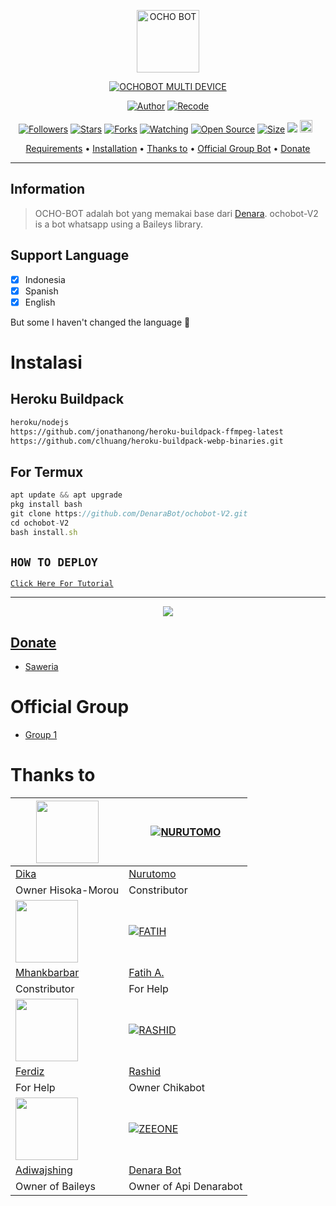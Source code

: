 <p align="center">
<img src="https://github.com/DenaraBot/ochobot-V2/blob/v7.1/image/lol_1.jpg" alt="OCHO BOT" width="100"/>


</p>
<p align="center">
<a href="#"><img title="OCHOBOT MULTI DEVICE" src="https://img.shields.io/badge/ALPHABOT MULTI DEVICE-green?colorA=%23ff0000&colorB=%23017e40&style=for-the-badge"></a>
</p>
<p align="center">
<a href="https://github.com/DenaraBot"><img title="Author" src="https://img.shields.io/badge/Author-Dika-red.svg?style=for-the-badge&logo=github"></a>
<a href="https://github.com/DenaraBot/ochobot-V2"><img title="Recode" src="https://img.shields.io/badge/Recode-ZeeoneOfc-red.svg?style=for-the-badge&logo=github"></a>
</p>
<p align="center">
<a href="https://github.com/zeeone-ofc/followers"><img title="Followers" src="https://img.shields.io/github/followers/zeeone-ofc?color=red&style=flat-square"></a>
<a href="https://github.com/DenaraBot/ochobot-V2/stargazers/"><img title="Stars" src="https://img.shields.io/github/stars/DenaraBot/ochobot-V2?color=blue&style=flat-square"></a>
<a href="https://github.com/DenaraBot/ochobot-V2/network/members"><img title="Forks" src="https://img.shields.io/github/forks/DenaraBot/ochobot-V2?color=red&style=flat-square"></a>
<a href="https://github.com/DenaraBot/ochobot-V2/watchers"><img title="Watching" src="https://img.shields.io/github/watchers/DenaraBot/ochobot-V2?label=Watchers&color=blue&style=flat-square"></a>
<a href="https://github.com/DenaraBot/ochobot-V2"><img title="Open Source" src="https://badges.frapsoft.com/os/v2/open-source.svg?v=103"></a>
<a href="https://github.com/DenaraBot/ochobot-V2/"><img title="Size" src="https://img.shields.io/github/repo-size/DenaraBot/ochobot-V2?style=flat-square&color=green"></a>
<a href="https://hits.seeyoufarm.com"><img src="https://hits.seeyoufarm.com/api/count/incr/badge.svg?url=https%3A%2F%2Fgithub.com%2FDenaraBot%2FOchoBot-V2&count_bg=%2379C83D&title_bg=%23555555&icon=probot.svg&icon_color=%2300FF6D&title=hits&edge_flat=false"/></a>
<a href="https://github.com/DenaraBot/ochobot-V2/graphs/commit-activity"><img height="20" src="https://img.shields.io/badge/Maintained%3F-yes-green.svg"></a>&nbsp;&nbsp;
</p>

<p align="center">
  <a href="https://github.com/DenaraBot/ochobot-V2#requirements">Requirements</a> •
  <a href="https://github.com/DenaraBot/ochobot-V2#instalasi">Installation</a> •
  <a href="https://github.com/DenaraBot/ochobot-V2#thanks-to">Thanks to</a> •
  <a href="https://github.com/DenaraBot/ochobot-V2#Official-Group"> Official Group Bot</a> •
  <a href="https://github.com/DenaraBot/ochobot-V2#donate">Donate</a>
</p>
</div>


---

## Information
> OCHO-BOT adalah bot yang memakai base dari [Denara](https://github.com/DenaraBot/ochobot-V2). ochobot-V2 is a bot whatsapp using a Baileys library.

## Support Language

- [x] Indonesia
- [x] Spanish
- [x] English

But some I haven't changed the language 🛐

# Instalasi
## Heroku Buildpack
```bash
heroku/nodejs
https://github.com/jonathanong/heroku-buildpack-ffmpeg-latest
https://github.com/clhuang/heroku-buildpack-webp-binaries.git
```


## For Termux
```ts
apt update && apt upgrade
pkg install bash
git clone https://github.com/DenaraBot/ochobot-V2.git
cd ochobot-V2
bash install.sh
```


## ```HOW TO DEPLOY```

[`Click Here For Tutorial`](https://youtu.be/YNrRfF8Rxpg)<br>

----------

<p align="center">
  <a href="https://youtu.be/SdKHkld2NcI"><img src="https://a.top4top.io/p_2081imvxm1.jpg" />
</p>

## Donate
- [Saweria](https://saweria.co/denarabot26)

# Official Group
- [Group 1](https://chat.whatsapp.com/BiHY7oEBhQo1CsDeZgQ5dA)

# Thanks to
<a href="https://github.com/DikaArdnt"><img src="https://github.com/DikaArdnt.png?size=100" width="100" height="100"></a> | [![NURUTOMO](https://github.com/Nurutomo.png?size=100)](https://github.com/Nurutomo) 
---|---
[Dika](https://github.com/DikaArdnt)  | [Nurutomo](https://github.com/Nurutomo)
Owner Hisoka-Morou | Constributor |
<a href="https://github.com/MhankBarBar"><img src="https://github.com/MhankBarBar.png?size=100" width="100" height="100"></a> | [![FATIH](https://github.com/fatiharridho.png?size=100)](https://github.com/fatiharridho) 
[Mhankbarbar](https://github.com/MhankBarBar)  | [Fatih A.](https://github.com/fatiharridho)
Constributor | For Help |
<a href="https://github.com/FERDIZ-afk"><img src="https://github.com/FERDIZ-afk.png?size=100" width="100" height="100"></a> | [![RASHID](http://github.com/rashidsiregar28.png?size=100)](http://github.com/rashidsiregar28) 
[Ferdiz](https://github.com/FERDIZ-afk)  | [Rashid](https://github.com/rashidsiregar28)
For Help | Owner Chikabot |
<a href="https://github.com/adiwajshing"><img src="https://github.com/adiwajshing.png?size=100" width="100" height="100"></a> | [![ZEEONE](http://github.com/zeeone-ofc.png?size=100)](http://github.com/DenaraBot) 
[Adiwajshing](https://github.com/adiwajshing) | [Denara Bot](https://DenaraBot.github.io)
Owner of Baileys | Owner of Api Denarabot |


